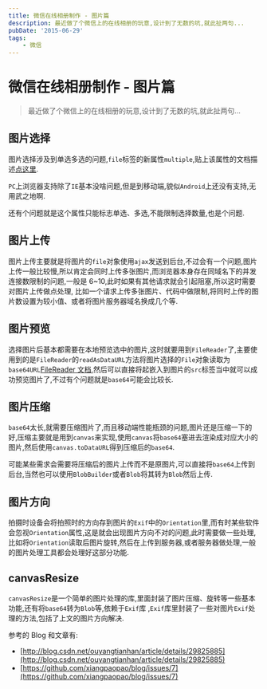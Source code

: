 ```yaml
---
title: 微信在线相册制作 - 图片篇
description: 最近做了个微信上的在线相册的玩意,设计到了无数的坑,就此扯两句...
pubDate: '2015-06-29'
tags:
    - 微信
---
```


# 微信在线相册制作 - 图片篇

> 最近做了个微信上的在线相册的玩意,设计到了无数的坑,就此扯两句...

## 图片选择

图片选择涉及到单选多选的问题,`file`标签的新属性`multiple`,贴上该属性的文档描述[点这里](http://www.w3schools.com/tags/att_input_multiple.asp).

`PC`上浏览器支持除了`IE`基本没啥问题,但是到移动端,貌似`Android`上还没有支持,无用武之地啊.

还有个问题就是这个属性只能标志单选、多选,不能限制选择数量,也是个问题.

## 图片上传

图片上传主要就是将图片的`file`对象使用`ajax`发送到后台,不过会有一个问题,图片上传一般比较慢,所以肯定会同时上传多张图片,而浏览器本身存在同域名下的并发连接数限制的问题,一般是 6~10,此时如果有其他请求就会引起阻塞,所以这时需要对图片上传做点处理, 比如一个请求上传多张图片、代码中做限制,将同时上传的图片数设置为较小值、或者将图片服务器域名换成几个等.

## 图片预览

选择图片后基本都需要在本地预览选中的图片,这时就要用到`FileReader`了,主要使用到的是`FileReader`的`readAsDataURL`方法将图片选择的`File`对象读取为`base64URL`[FileReader 文档](https://developer.mozilla.org/en-US/docs/Web/API/FileReader),然后可以直接将起嵌入到图片的`src`标签当中就可以成功预览图片了,不过有个问题就是`base64`可能会比较长.

## 图片压缩

`base64`太长,就需要压缩图片了,而且移动端性能瓶颈的问题,图片还是压缩一下的好,压缩主要就是用到`canvas`来实现,使用`canvas`将`base64`塞进去渲染成对应大小的图片,然后使用`canvas.toDataURL`得到压缩后的`base64`.

可能某些需求会需要将压缩后的图片上传而不是原图片,可以直接将`base64`上传到后台,当然也可以使用`BlobBuilder`或者`Blob`将其转为`Blob`然后上传.

## 图片方向

拍摄时设备会将拍照时的方向存到图片的`Exif`中的`Orientation`里,而有时某些软件会忽视`Orientation`属性,这是就会出现图片方向不对的问题,此时需要做一些处理,比如将`Orientation`读取后图片旋转,然后在上传到服务器,或者服务器做处理,一般的图片处理工具都会处理好这部分功能.

## canvasResize

`canvasResize`是一个简单的图片处理的库,里面封装了图片压缩、旋转等一些基本功能,还有将`base64`转为`Blob`等,依赖于`Exif`库 ,`Exif`库里封装了一些对图片`Exif`处理的方法,包括了上文的图片方向解决.

参考的 Blog 和文章有:

-   [http://blog.csdn.net/ouyangtianhan/article/details/29825885](http://blog.csdn.net/ouyangtianhan/article/details/29825885)
-   [https://github.com/xiangpaopao/blog/issues/7](https://github.com/xiangpaopao/blog/issues/7)
